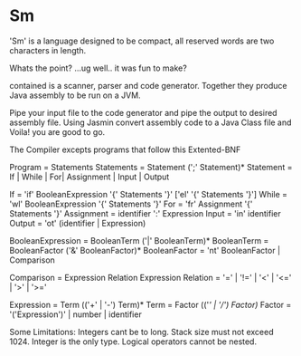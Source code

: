 # Sm
'Sm' is a language designed to be compact, all reserved words are
two characters in length.

Whats the point? ...ug well.. it was fun to make?

contained is a scanner, parser and code generator. Together they
produce Java assembly to be run on a JVM.

Pipe your input file to the code generator and pipe the output to 
desired assembly file. Using Jasmin convert assembly code to a Java 
Class file and Voila! you are good to go.

The Compiler excepts programs that follow this 
Extented-BNF

Program = Statements
Statements = Statement (';' Statement)*
Statement = If | While | For| Assignment | Input | Output

If = 'if' BooleanExpression '{' Statements '}' ['el' '{' Statements '}']
While = 'wl' BooleanExpression '{' Statements '}'
For = 'fr' Assignment '{' Statements '}'
Assignment = identifier ':' Expression
Input = 'in' identifier
Output = 'ot' (identifier | Expression)

BooleanExpression = BooleanTerm ('|' BooleanTerm)*
BooleanTerm = BooleanFactor ('&' BooleanFactor)*
BooleanFactor = 'nt' BooleanFactor | Comparison

Comparison = Expression Relation Expression
Relation = '=' | '!=' | '<' | '<=' | '>' | '>='

Expression = Term (('+' | '-') Term)*
Term = Factor (('*' | '/') Factor)*
Factor = '('Expression')' | number | identifier

Some Limitations:
Integers cant be to long.
Stack size must not exceed 1024.
Integer is the only type.
Logical operators cannot be nested.
